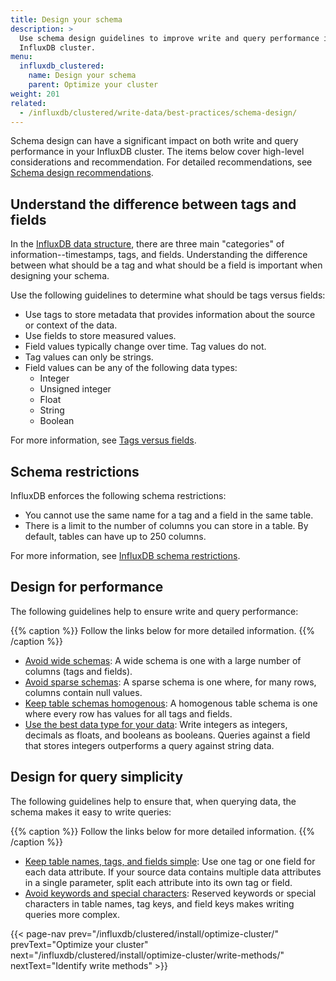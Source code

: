 ```yaml
---
title: Design your schema
description: >
  Use schema design guidelines to improve write and query performance in your
  InfluxDB cluster.
menu:
  influxdb_clustered:
    name: Design your schema
    parent: Optimize your cluster
weight: 201
related:
  - /influxdb/clustered/write-data/best-practices/schema-design/
---
```


Schema design can have a significant impact on both write and query performance
in your InfluxDB cluster. The items below cover high-level considerations and
recommendation. For detailed recommendations, see
[Schema design recommendations](/influxdb/clustered/write-data/best-practices/schema-design/).

## Understand the difference between tags and fields

In the [InfluxDB data structure](/influxdb/clustered/write-data/best-practices/schema-design/#influxdb-data-structure),
there are three main "categories" of information--timestamps, tags, and fields.
Understanding the difference between what should be a tag and what should be a
field is important when designing your schema.

Use the following guidelines to determine what should be tags versus fields:

- Use tags to store metadata that provides information about the source or
  context of the data.
- Use fields to store measured values.
- Field values typically change over time. Tag values do not.
- Tag values can only be strings.
- Field values can be any of the following data types:
  - Integer
  - Unsigned integer
  - Float
  - String
  - Boolean

For more information, see [Tags versus fields](/influxdb/clustered/write-data/best-practices/schema-design/#tags-versus-fields).

## Schema restrictions

InfluxDB enforces the following schema restrictions:

- You cannot use the same name for a tag and a field in the same table.
- There is a limit to the number of columns you can store in a table.
  By default, tables can have up to 250 columns.

For more information, see [InfluxDB schema restrictions](/influxdb/clustered/write-data/best-practices/schema-design/#schema-restrictions).

## Design for performance

The following guidelines help to ensure write and query performance:

{{% caption %}}
Follow the links below for more detailed information.
{{% /caption %}}

- [Avoid wide schemas](/influxdb/clustered/write-data/best-practices/schema-design/#avoid-wide-schemas):
  A wide schema is one with a large number of columns (tags and fields).
- [Avoid sparse schemas](/influxdb/clustered/write-data/best-practices/schema-design/#avoid-sparse-schemas):
  A sparse schema is one where, for many rows, columns contain null values.
- [Keep table schemas homogenous](/influxdb/clustered/write-data/best-practices/schema-design/#table-schemas-should-be-homogenous):
  A homogenous table schema is one where every row has values for all tags and fields.
- [Use the best data type for your data](/influxdb/clustered/write-data/best-practices/schema-design/#use-the-best-data-type-for-your-data):
  Write integers as integers, decimals as floats, and booleans as booleans.
  Queries against a field that stores integers outperforms a query against string data.

## Design for query simplicity

The following guidelines help to ensure that, when querying data, the schema
makes it easy to write queries:

{{% caption %}}
Follow the links below for more detailed information.
{{% /caption %}}

- [Keep table names, tags, and fields simple](/influxdb/clustered/write-data/best-practices/schema-design/#keep-table-names-tags-and-fields-simple):
  Use one tag or one field for each data attribute.
  If your source data contains multiple data attributes in a single parameter,
  split each attribute into its own tag or field.
- [Avoid keywords and special characters](/influxdb/clustered/write-data/best-practices/schema-design/#avoid-keywords-and-special-characters):
  Reserved keywords or special characters in table names, tag keys, and field
  keys makes writing queries more complex.

{{< page-nav prev="/influxdb/clustered/install/optimize-cluster/" prevText="Optimize your cluster" next="/influxdb/clustered/install/optimize-cluster/write-methods/" nextText="Identify write methods" >}}